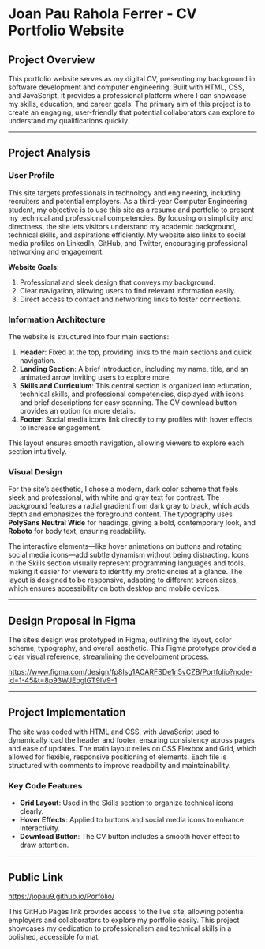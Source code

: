# Joan Pau Rahola Ferrer - CV Portfolio Website

## Project Overview

This portfolio website serves as my digital CV, presenting my background in software development and computer engineering. Built with HTML, CSS, and JavaScript, it provides a professional platform where I can showcase my skills, education, and career goals. The primary aim of this project is to create an engaging, user-friendly that potential collaborators can explore to understand my qualifications quickly.

---

## Project Analysis

### User Profile

This site targets professionals in technology and engineering, including recruiters and potential employers. As a third-year Computer Engineering student, my objective is to use this site as a resume and portfolio to present my technical and professional competencies. By focusing on simplicity and directness, the site lets visitors understand my academic background, technical skills, and aspirations efficiently. My website also links to social media profiles on LinkedIn, GitHub, and Twitter, encouraging professional networking and engagement.

**Website Goals**:
1. Professional and sleek design that conveys my background.
2. Clear navigation, allowing users to find relevant information easily.
3. Direct access to contact and networking links to foster connections.

### Information Architecture

The website is structured into four main sections:

1. **Header**: Fixed at the top, providing links to the main sections and quick navigation.
2. **Landing Section**: A brief introduction, including my name, title, and an animated arrow inviting users to explore more.
3. **Skills and Curriculum**: This central section is organized into education, technical skills, and professional competencies, displayed with icons and brief descriptions for easy scanning. The CV download button provides an option for more details.
4. **Footer**: Social media icons link directly to my profiles with hover effects to increase engagement.

This layout ensures smooth navigation, allowing viewers to explore each section intuitively.

### Visual Design

For the site’s aesthetic, I chose a modern, dark color scheme that feels sleek and professional, with white and gray text for contrast. The background features a radial gradient from dark gray to black, which adds depth and emphasizes the foreground content. The typography uses **PolySans Neutral Wide** for headings, giving a bold, contemporary look, and **Roboto** for body text, ensuring readability.

The interactive elements—like hover animations on buttons and rotating social media icons—add subtle dynamism without being distracting. Icons in the Skills section visually represent programming languages and tools, making it easier for viewers to identify my proficiencies at a glance. The layout is designed to be responsive, adapting to different screen sizes, which ensures accessibility on both desktop and mobile devices.

---

## Design Proposal in Figma

The site’s design was prototyped in Figma, outlining the layout, color scheme, typography, and overall aesthetic. This Figma prototype provided a clear visual reference, streamlining the development process.

https://www.figma.com/design/fp8Isg1AOARFSDe1n5vCZB/Portfolio?node-id=1-45&t=8p93WJEbgIGT9IV9-1

---

## Project Implementation

The site was coded with HTML and CSS, with JavaScript used to dynamically load the header and footer, ensuring consistency across pages and ease of updates. The main layout relies on CSS Flexbox and Grid, which allowed for flexible, responsive positioning of elements. Each file is structured with comments to improve readability and maintainability.

### Key Code Features

- **Grid Layout**: Used in the Skills section to organize technical icons clearly.
- **Hover Effects**: Applied to buttons and social media icons to enhance interactivity.
- **Download Button**: The CV button includes a smooth hover effect to draw attention.

---

## Public Link

https://jopau9.github.io/Porfolio/

This GitHub Pages link provides access to the live site, allowing potential employers and collaborators to explore my portfolio easily. This project showcases my dedication to professionalism and technical skills in a polished, accessible format.
